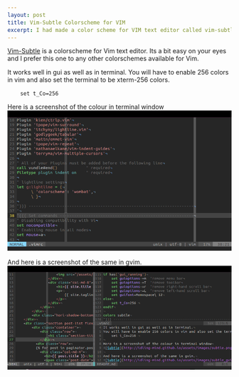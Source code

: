 ```yaml
---
layout: post
title: Vim-Subtle Colorscheme for VIM
excerpt: I had made a color scheme for VIM text editor called vim-subtle.
---
```

[Vim-Subtle](https://github.com/idling-mind/vim-color-subtle) is a colorscheme for Vim text editor. Its a bit easy on your eyes and I prefer this one to any other colorschemes available for Vim.

It works well in gui as well as in terminal.
You will have to enable 256 colors in vim and also set the terminal to be xterm-256 colors.

```vimscript
    set t_Co=256 
```

Here is a screenshot of the colour in terminal window
![Subtle](/assets/images/subtle.png)

And here is a screenshot of the same in gvim.
![Subtle Gvim](/assets/images/subtle_gvim.png)
